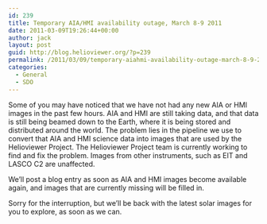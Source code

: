 ```yaml
---
id: 239
title: Temporary AIA/HMI availability outage, March 8-9 2011
date: 2011-03-09T19:26:44+00:00
author: jack
layout: post
guid: http://blog.helioviewer.org/?p=239
permalink: /2011/03/09/temporary-aiahmi-availability-outage-march-8-9-2011/
categories:
  - General
  - SDO
---
```

Some of you may have noticed that we have not had any new AIA or HMI images in the past few hours. AIA and HMI are still taking data, and that data is still being beamed down to the Earth, where it is being stored and distributed around the world. The problem lies in the pipeline we use to convert that AIA and HMI science data into images that are used by the Helioviewer Project. The Helioviewer Project team is currently working to find and fix the problem. Images from other instruments, such as EIT and LASCO C2 are unaffected.

We&#8217;ll post a blog entry as soon as AIA and HMI images become available again, and images that are currently missing will be filled in.

Sorry for the interruption, but we&#8217;ll be back with the latest solar images for you to explore, as soon as we can.

